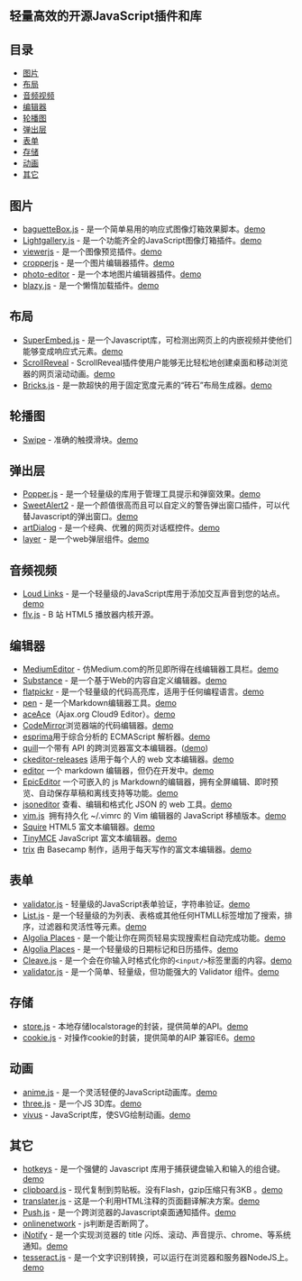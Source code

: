  
轻量高效的开源JavaScript插件和库
---

## 目录

- [图片](#图片)
- [布局](#布局)
- [音频视频](#音频视频)
- [编辑器](#编辑器)
- [轮播图](#轮播图)
- [弹出层](#弹出层)
- [表单](#表单)
- [存储](#存储)
- [动画](#动画)
- [其它](#其它)

## 图片

- [baguetteBox.js](https://github.com/feimosi/baguetteBox.js) - 是一个简单易用的响应式图像灯箱效果脚本。[demo](https://feimosi.github.io/baguetteBox.js/)
- [Lightgallery.js](https://github.com/sachinchoolur/lightgallery.js) - 是一个功能齐全的JavaScript图像灯箱插件。[demo](https://sachinchoolur.github.io/lightgallery.js/)
- [viewerjs](https://github.com/fengyuanchen/viewerjs) - 是一个图像预览插件。[demo](https://fengyuanchen.github.io/viewerjs/)
- [cropperjs](https://github.com/fengyuanchen/cropperjs) - 是一个图片编辑器插件。[demo](https://fengyuanchen.github.io/cropperjs/)
- [photo-editor](https://github.com/fengyuanchen/photo-editor) - 是一个本地图片编辑器插件。[demo](https://fengyuanchen.github.io/photo-editor/)
- [blazy.js](https://github.com/dinbror/blazy/) - 是一个懒惰加载插件。[demo](http://dinbror.dk/blazy/)

## 布局

- [SuperEmbed.js](https://github.com/corbindavenport/superembed.js) - 是一个Javascript库，可检测出网页上的内嵌视频并使他们能够变成响应式元素。[demo](https://jsfiddle.net/h6x04LuL/)
- [ScrollReveal](https://github.com/jlmakes/scrollreveal) - ScrollReveal插件使用户能够无比轻松地创建桌面和移动浏览器的网页滚动动画。[demo](http://callmecavs.com/bricks.js/)
- [Bricks.js](https://github.com/callmecavs/bricks.js) - 是一款超快的用于固定宽度元素的“砖石”布局生成器。[demo](http://callmecavs.com/bricks.js/)

## 轮播图

- [Swipe](https://github.com/thebird/Swipe) - 准确的触摸滑块。[demo](http://thebird.github.io/Swipe/)

## 弹出层

- [Popper.js](https://github.com/FezVrasta/popper.js) - 是一个轻量级的库用于管理工具提示和弹窗效果。[demo](https://popper.js.org/)
- [SweetAlert2](https://github.com/limonte/sweetalert2) - 是一个颜值很高而且可以自定义的警告弹出窗口插件，可以代替Javascript的弹出窗口。[demo](https://limonte.github.io/sweetalert2/)
- [artDialog](https://github.com/aui/artDialog) - 是一个经典、优雅的网页对话框控件。[demo](http://aui.github.io/artDialog/doc/index.html)
- [layer](https://github.com/sentsin/layer) - 是一个web弹层组件。[demo](http://layer.layui.com)

## 音频视频

- [Loud Links](https://github.com/mahdif/loud-links) - 是一个轻量级的JavaScript库用于添加交互声音到您的站点。[demo](http://loudlinks.rocks/#examples)
- [flv.js](https://github.com/Bilibili/flv.js) - B 站 HTML5 播放器内核开源。

## 编辑器

- [MediumEditor](https://github.com/yabwe/medium-editor) - 仿Medium.com的所见即所得在线编辑器工具栏。[demo](https://yabwe.github.io/medium-editor/)
- [Substance](https://github.com/yabwe/medium-editor) - 是一个基于Web的内容自定义编辑器。[demo](http://substance.io/examples/)
- [flatpickr](https://github.com/chmln/flatpickr) - 是一个轻量级的代码高亮库，适用于任何编程语言。[demo](https://chmln.github.io/flatpickr)
- [pen](https://github.com/sofish/pen) - 是一个Markdown编辑器工具。[demo](http://sofish.github.io/pen)
- [aceAce](https://github.com/ajaxorg/ace)（Ajax.org Cloud9 Editor）。[demo](https://ace.c9.io/)
- [CodeMirror](https://github.com/codemirror/CodeMirror)浏览器端的代码编辑器。[demo](http://codemirror.net/)
- [esprima](https://github.com/ariya/esprima)用于综合分析的 ECMAScript 解析器。[demo](https://yabwe.github.io/medium-editor/)
- [quill](https://github.com/quilljs/quill)一个带有 API 的跨浏览器富文本编辑器。([demo](http://quilljs.com/))
- [ckeditor-releases](https://github.com/ckeditor/ckeditor-releases) 适用于每个人的 web 文本编辑器。[demo](http://ckeditor.com/demo)
- [editor](https://github.com/lepture/editor) 一个 markdown 编辑器，但仍在开发中。[demo]( http://lab.lepture.com/editor/)
- [EpicEditor](https://github.com/OscarGodson/EpicEditor) 一个可嵌入的 js Markdown的编辑器，拥有全屏编辑、即时预览、自动保存草稿和离线支持等功能。[demo](http://epiceditor.com)
- [jsoneditor](https://github.com/josdejong/jsoneditor) 查看、编辑和格式化 JSON 的 web 工具。[demo](http://jsoneditoronline.org/)
- [vim.js](https://github.com/coolwanglu/vim.js)  拥有持久化 ~/.vimrc 的 Vim 编辑器的 JavaScript 移植版本。[demo](http://coolwanglu.github.io/vim.js/emterpreter/vim.html)
- [Squire](https://github.com/neilj/Squire) HTML5 富文本编辑器。[demo](http://neilj.github.io/Squire/)
- [TinyMCE](https://github.com/tinymce/tinymce) JavaScript 富文本编辑器。[demo](https://www.tinymce.com/)
- [trix](https://github.com/basecamp/trix) 由 Basecamp 制作，适用于每天写作的富文本编辑器。[demo](https://trix-editor.org/)

## 表单 

- [validator.js](https://github.com/jaywcjlove/validator.js) - 轻量级的JavaScript表单验证，字符串验证。[demo](http://jaywcjlove.github.io/validator.js)
- [List.js](https://github.com/javve/list.js) - 是一个轻量级的为列表、表格或其他任何HTMLL标签增加了搜索，排序，过滤器和灵活性等元素。[demo](http://listjs.com/)
- [Algolia Places](https://github.com/algolia/places/) - 是一个能让你在网页轻易实现搜索栏自动完成功能。[demo](https://community.algolia.com/places/)
- [Algolia Places](https://github.com/algolia/places/) - 是一个轻量级的日期标记和日历插件。[demo](https://community.algolia.com/places/)
- [Cleave.js](https://github.com/nosir/cleave.js) - 是一个会在你输入时格式化你的`<input/>`标签里面的内容。[demo](http://nosir.github.io/cleave.js/)
- [validator.js](https://github.com/sofish/validator.js) - 是一个简单、轻量级，但功能强大的 Validator 组件。[demo](http://sofish.github.io/validator.js/)

## 存储

- [store.js](https://github.com/jaywcjlove/store.js) - 本地存储localstorage的封装，提供简单的API。[demo](http://jaywcjlove.github.io/store.js)
- [cookie.js](https://github.com/jaywcjlove/cookie.js) - 对操作cookie的封装，提供简单的AIP 兼容IE6。[demo](http://jaywcjlove.github.io/cookie.js)

## 动画

- [anime.js](https://github.com/juliangarnier/anime) - 是一个灵活轻便的JavaScript动画库。[demo](http://codepen.io/collection/XLebem/)
- [three.js](https://github.com/mrdoob/three.js) - 是一个JS 3D库。[demo](https://threejs.org/)
- [vivus](https://github.com/maxwellito/vivus) - JavaScript库，使SVG绘制动画。[demo](http://maxwellito.github.io/vivus/)

## 其它

- [hotkeys](https://github.com/jaywcjlove/hotkeys) - 是一个强健的 Javascript 库用于捕获键盘输入和输入的组合键。[demo](http://nickersoft.github.io/push.js/)
- [clipboard.js](https://github.com/zenorocha/clipboard.js) - 现代复制到剪贴板。没有Flash，gzip压缩只有3KB 。[demo](https://clipboardjs.com/)
- [translater.js](https://github.com/jaywcjlove/onlinenetwork) - 这是一个利用HTML注释的页面翻译解决方案。[demo](https://jaywcjlove.github.io/translater.js/)
- [Push.js](https://github.com/jaywcjlove/translater.js) - 是一个跨浏览器的Javascript桌面通知插件。[demo](http://nickersoft.github.io/push.js/)
- [onlinenetwork](https://github.com/jaywcjlove/onlinenetwork) - js判断是否断网了。
- [iNotify](https://github.com/jaywcjlove/iNotify) - 是一个实现浏览器的 title 闪烁、滚动、声音提示、chrome、等系统通知。[demo](http://jaywcjlove.github.io/iNotify)
- [tesseract.js](https://github.com/naptha/tesseract.js) - 是一个文字识别转换，可以运行在浏览器和服务器NodeJS上。[demo](http://tesseract.projectnaptha.com/)